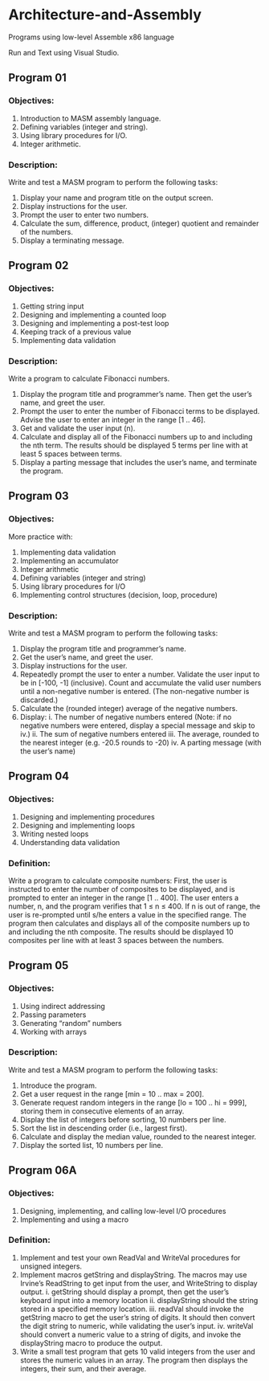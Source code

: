 # Architecture-and-Assembly
Programs using low-level Assemble x86 language

Run and Text using Visual Studio.

## Program 01
### Objectives:
1. Introduction to MASM assembly language.
2. Defining variables (integer and string).
3. Using library procedures for I/O.
4. Integer arithmetic.

### Description:
Write and test a MASM program to perform the following tasks:
1. Display your name and program title on the output screen.
2. Display instructions for the user.
3. Prompt the user to enter two numbers.
4. Calculate the sum, difference, product, (integer) quotient and remainder of the numbers.
5. Display a terminating message.

## Program 02
### Objectives:
1. Getting string input
2. Designing and implementing a counted loop
3. Designing and implementing a post-test loop
4. Keeping track of a previous value
5. Implementing data validation

###  Description:
Write a program to calculate Fibonacci numbers.
1. Display the program title and programmer’s name. Then get the user’s name, and greet the user.
2. Prompt the user to enter the number of Fibonacci terms to be displayed. Advise the user to enter an integer in the range [1 .. 46].
3. Get and validate the user input (n).
4. Calculate and display all of the Fibonacci numbers up to and including the nth term. The results should be displayed 5 terms per line with at least 5 spaces between terms.
5. Display a parting message that includes the user’s name, and terminate the program.

## Program 03
### Objectives:
More practice with:
1. Implementing data validation
2. Implementing an accumulator
3. Integer arithmetic
4. Defining variables (integer and string)
5. Using library procedures for I/O
6. Implementing control structures (decision, loop, procedure)

### Description:
Write and test a MASM program to perform the following tasks:
1. Display the program title and programmer’s name.
2. Get the user’s name, and greet the user.
3. Display instructions for the user.
4. Repeatedly prompt the user to enter a number.  Validate the user input to be in [-100, -1] (inclusive). Count and accumulate the valid user numbers until a non-negative number is entered.  (The non-negative number is discarded.)
5. Calculate the (rounded integer) average of the negative numbers.
6. Display: 
  i. The number of negative numbers entered  (Note: if no negative numbers were entered, display a special message and skip to iv.)
  ii. The sum of negative numbers entered
  iii. The average, rounded to the nearest integer (e.g. -20.5 rounds to -20)
  iv. A parting message (with the user’s name)

## Program 04
### Objectives:
1. Designing and implementing procedures
2. Designing and implementing loops
3. Writing nested loops
4. Understanding data validation

### Definition:
Write a program to calculate composite numbers: First, the user is instructed to enter the number of composites to be displayed, and is prompted to enter an integer in the range [1 .. 400]. The user enters a number, n, and the program verifies that 1 ≤ n ≤ 400.  If n is out of range, the user is re-prompted until s/he enters a value in the specified range. The program then calculates and displays all of the composite numbers up to and including the nth composite. The results should be displayed 10 composites per line with at least 3 spaces between the numbers.

## Program 05
### Objectives:
1. Using indirect addressing
2. Passing parameters
3. Generating “random” numbers
4. Working with arrays

### Description:
Write and test a MASM program to perform the following tasks:
1. Introduce the program.
2. Get a user request in the range [min = 10 .. max = 200].
3. Generate request random integers in the range [lo = 100 .. hi = 999], storing them in consecutive elements of an array.
4. Display the list of integers before sorting, 10 numbers per line.
5. Sort the list in descending order (i.e., largest first).
6. Calculate and display the median value, rounded to the nearest integer.
7. Display the sorted list, 10 numbers per line.

## Program 06A
### Objectives:
1) Designing, implementing, and calling  low-level I/O procedures
2) Implementing and using a macro

###  Definition:
1. Implement and test your own ReadVal and WriteVal procedures for unsigned integers.
2. Implement macros getString and displayString. The macros may use Irvine’s ReadString to get input from the user, and WriteString to display output.
  i. getString should display a prompt, then get the user’s keyboard input into a memory location
  ii. displayString should the string stored in a specified memory location.
  iii. readVal should invoke the getString macro to get the user’s string of digits. It should then convert the digit string to numeric, while validating the user’s input.
  iv. writeVal should convert a numeric value to a string of digits, and invoke the displayString macro to produce the output.
3. Write a small test program that gets 10 valid integers from the user and stores the numeric values in an array.  The program then displays the integers, their sum, and their average.
